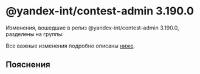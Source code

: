 # @yandex-int/contest-admin 3.190.0

<!-- ЧЕЛОВЕЧЕСКОЕ ВСТУПЛЕНИЕ -->

Изменения, вошедшие в релиз @yandex-int/contest-admin 3.190.0, разделены на группы:

Все важные изменения подробно описаны [ниже](#Пояснения).

## Пояснения

